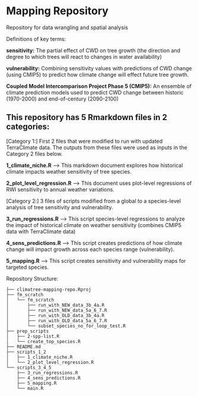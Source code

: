# Mapping Repository
Repository for data wrangling and spatial analysis

Definitions of key terms:

**sensitivity:** The partial effect of CWD on tree growth (the direction and degree to which trees will react to changes in water availability)

**vulnerability:** Combining sensitivity values with predictions of CWD change (using CMIP5) to predict how climate change will effect future tree growth. 

**Coupled Model Intercomparison Project Phase 5 (CMIP5):** An ensemble of climate prediction models used to predict CWD change between historic (1970-2000) and end-of-century (2090-2100)  

## This repository has 5 Rmarkdown files in 2 categories:

[Category 1:] First 2 files that were modified to run with updated TerraClimate data. The outputs from these files were used as inputs in the Category 2 files below.

**1_climate_niche.R** --> This markdown document explores how historical climate impacts weather sensitivity of tree species. 

**2_plot_level_regression.R** --> This document uses plot-level regressions of RWI sensitivity to annual weather variations. 

[Category 2:] 3 files of scripts modified from a global to a species-level analysis of tree sensitivity and vulnerability.

**3_run_regressions.R** --> This script species-level regressions to analyze the impact of historical climate on weather sensitivity (combines CMIP5 data with TerraClimate data)

**4_sens_predictions.R** --> This script creates predictions of how climate change will impact growth across each species range (vulnerability). 

**5_mapping.R** --> This script creates sensitivity and vulnerability maps for targeted species. 

Repository Structure:
```
├── climatree-mapping-repo.Rproj
├── fm_scratch
│   └── fm_scratch
│       ├── run_with_NEW_data_3b_4a.R
│       ├── run_with_NEW_data_5a_6_7.R
│       ├── run_with_OLD_data_3b_4a.R
│       ├── run_with_OLD_data_5a_6_7.R
│       └── subset_species_no_for_loop_test.R
├── prep_scripts
│   ├── 2-spp-list.R
│   └── create_top_species.R
├── README.md
├── scripts_1_2
│   ├── 1_climate_niche.R
│   └── 2_plot_level_regression.R
└── scripts_3_4_5
    ├── 3_run_regressions.R
    ├── 4_sens_predictions.R
    ├── 5_mapping.R
    └── main.R

```
